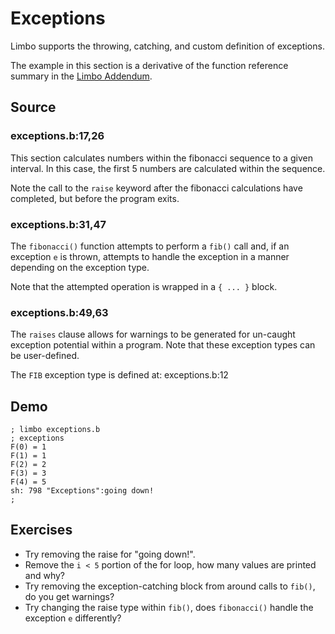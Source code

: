 # Exceptions

Limbo supports the throwing, catching, and custom definition of exceptions. 

The example in this section is a derivative of the function reference summary in the [Limbo Addendum](http://www.vitanuova.com/inferno/papers/addendum.pdf). 

## Source

### exceptions.b:17,26

This section calculates numbers within the fibonacci sequence to a given interval. In this case, the first 5 numbers are calculated within the sequence.

Note the call to the `raise` keyword after the fibonacci calculations have completed, but before the program exits.

### exceptions.b:31,47

The `fibonacci()` function attempts to perform a `fib()` call and, if an exception `e` is thrown, attempts to handle the exception in a manner depending on the exception type. 

Note that the attempted operation is wrapped in a `{ ... }` block.

### exceptions.b:49,63

The `raises` clause allows for warnings to be generated for un-caught exception potential within a program. Note that these exception types can be user-defined. 

The `FIB` exception type is defined at: exceptions.b:12

## Demo

	; limbo exceptions.b
	; exceptions
	F(0) = 1
	F(1) = 1
	F(2) = 2
	F(3) = 3
	F(4) = 5
	sh: 798 "Exceptions":going down!
	; 

## Exercises

- Try removing the raise for "going down!".
- Remove the `i < 5` portion of the for loop, how many values are printed and why?
- Try removing the exception-catching block from around calls to `fib()`, do you get warnings?
- Try changing the raise type within `fib()`, does `fibonacci()` handle the exception `e` differently?
